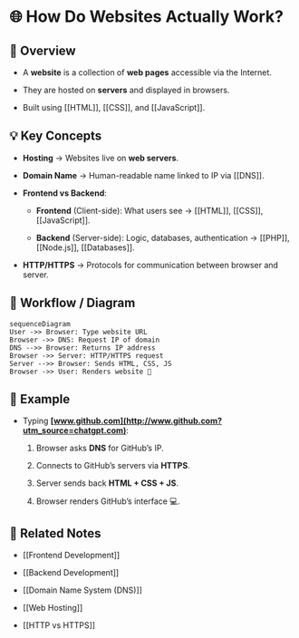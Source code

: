 # 🌐 How Do Websites Actually Work?

## 📖 Overview

- A **website** is a collection of **web pages** accessible via the Internet.
    
- They are hosted on **servers** and displayed in browsers.
    
- Built using [[HTML]], [[CSS]], and [[JavaScript]].
    

## 💡 Key Concepts

- **Hosting** → Websites live on **web servers**.
    
- **Domain Name** → Human-readable name linked to IP via [[DNS]].
    
- **Frontend vs Backend**:
    
    - **Frontend** (Client-side): What users see → [[HTML]], [[CSS]], [[JavaScript]].
        
    - **Backend** (Server-side): Logic, databases, authentication → [[PHP]], [[Node.js]], [[Databases]].
        
- **HTTP/HTTPS** → Protocols for communication between browser and server.
    

## 🔄 Workflow / Diagram

```mermaid
sequenceDiagram
User ->> Browser: Type website URL
Browser ->> DNS: Request IP of domain
DNS -->> Browser: Returns IP address
Browser ->> Server: HTTP/HTTPS request
Server -->> Browser: Sends HTML, CSS, JS
Browser ->> User: Renders website 🎨

```

## 📌 Example

- Typing **[www.github.com](http://www.github.com?utm_source=chatgpt.com)**:
    
    1. Browser asks **DNS** for GitHub’s IP.
        
    2. Connects to GitHub’s servers via **HTTPS**.
        
    3. Server sends back **HTML + CSS + JS**.
        
    4. Browser renders GitHub’s interface 💻.
        

## 🔗 Related Notes

- [[Frontend Development]]
    
- [[Backend Development]]
    
- [[Domain Name System (DNS)]]
    
- [[Web Hosting]]
    
- [[HTTP vs HTTPS]]